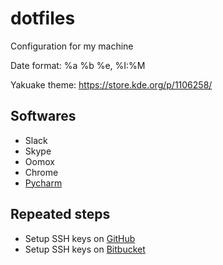 # dotfiles
Configuration for my machine


Date format: %a %b %e, %I:%M

Yakuake theme: https://store.kde.org/p/1106258/

## Softwares
- Slack
- Skype
- Oomox
- Chrome
- [Pycharm](https://www.jetbrains.com/help/pycharm/install-and-set-up-pycharm.html)

## Repeated steps
- Setup SSH keys on [GitHub](https://github.com/settings/keys)
- Setup SSH keys on [Bitbucket]()
